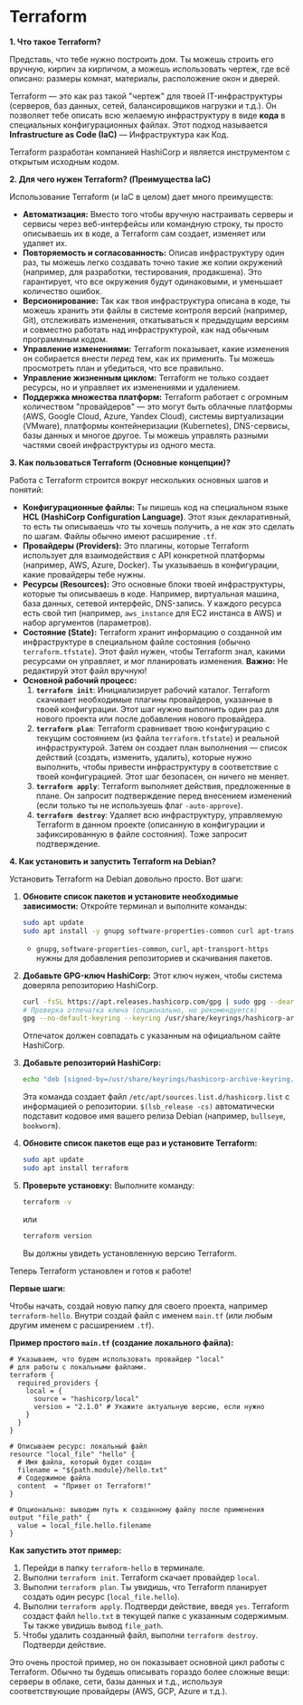 # Terraform

**1. Что такое Terraform?**

Представь, что тебе нужно построить дом. Ты можешь строить его вручную, кирпич за кирпичом, а можешь использовать чертеж, где всё описано: размеры комнат, материалы, расположение окон и дверей.

Terraform — это как раз такой "чертеж" для твоей IT-инфраструктуры (серверов, баз данных, сетей, балансировщиков нагрузки и т.д.). Он позволяет тебе описать всю желаемую инфраструктуру в виде **кода** в специальных конфигурационных файлах. Этот подход называется **Infrastructure as Code (IaC)** — Инфраструктура как Код.

Terraform разработан компанией HashiCorp и является инструментом с открытым исходным кодом.

**2. Для чего нужен Terraform? (Преимущества IaC)**

Использование Terraform (и IaC в целом) дает много преимуществ:

* **Автоматизация:** Вместо того чтобы вручную настраивать серверы и сервисы через веб-интерфейсы или командную строку, ты просто описываешь их в коде, а Terraform сам создает, изменяет или удаляет их.
* **Повторяемость и согласованность:** Описав инфраструктуру один раз, ты можешь легко создавать точно такие же копии окружений (например, для разработки, тестирования, продакшена). Это гарантирует, что все окружения будут одинаковыми, и уменьшает количество ошибок.
* **Версионирование:** Так как твоя инфраструктура описана в коде, ты можешь хранить эти файлы в системе контроля версий (например, Git), отслеживать изменения, откатываться к предыдущим версиям и совместно работать над инфраструктурой, как над обычным программным кодом.
* **Управление изменениями:** Terraform показывает, какие изменения он собирается внести *перед* тем, как их применить. Ты можешь просмотреть план и убедиться, что все правильно.
* **Управление жизненным циклом:** Terraform не только создает ресурсы, но и управляет их изменениями и удалением.
* **Поддержка множества платформ:** Terraform работает с огромным количеством "провайдеров" — это могут быть облачные платформы (AWS, Google Cloud, Azure, Yandex Cloud), системы виртуализации (VMware), платформы контейнеризации (Kubernetes), DNS-сервисы, базы данных и многое другое. Ты можешь управлять разными частями своей инфраструктуры из одного места.

**3. Как пользоваться Terraform (Основные концепции)?**

Работа с Terraform строится вокруг нескольких основных шагов и понятий:

* **Конфигурационные файлы:** Ты пишешь код на специальном языке **HCL (HashiCorp Configuration Language)**. Этот язык декларативный, то есть ты описываешь *что* ты хочешь получить, а не *как* это сделать по шагам. Файлы обычно имеют расширение `.tf`.
* **Провайдеры (Providers):** Это плагины, которые Terraform использует для взаимодействия с API конкретной платформы (например, AWS, Azure, Docker). Ты указываешь в конфигурации, какие провайдеры тебе нужны.
* **Ресурсы (Resources):** Это основные блоки твоей инфраструктуры, которые ты описываешь в коде. Например, виртуальная машина, база данных, сетевой интерфейс, DNS-запись. У каждого ресурса есть свой тип (например, `aws_instance` для EC2 инстанса в AWS) и набор аргументов (параметров).
* **Состояние (State):** Terraform хранит информацию о созданной им инфраструктуре в специальном файле состояния (обычно `terraform.tfstate`). Этот файл нужен, чтобы Terraform знал, какими ресурсами он управляет, и мог планировать изменения. **Важно:** Не редактируй этот файл вручную!
* **Основной рабочий процесс:**
    1.  **`terraform init`**: Инициализирует рабочий каталог. Terraform скачивает необходимые плагины провайдеров, указанные в твоей конфигурации. Этот шаг нужно выполнить один раз для нового проекта или после добавления нового провайдера.
    2.  **`terraform plan`**: Terraform сравнивает твою конфигурацию с текущим состоянием (из файла `terraform.tfstate`) и реальной инфраструктурой. Затем он создает план выполнения — список действий (создать, изменить, удалить), которые нужно выполнить, чтобы привести инфраструктуру в соответствие с твоей конфигурацией. Этот шаг безопасен, он ничего не меняет.
    3.  **`terraform apply`**: Terraform выполняет действия, предложенные в плане. Он запросит подтверждение перед внесением изменений (если только ты не используешь флаг `-auto-approve`).
    4.  **`terraform destroy`**: Удаляет всю инфраструктуру, управляемую Terraform в данном проекте (описанную в конфигурации и зафиксированную в файле состояния). Тоже запросит подтверждение.

**4. Как установить и запустить Terraform на Debian?**

Установить Terraform на Debian довольно просто. Вот шаги:

1.  **Обновите список пакетов и установите необходимые зависимости:**
    Откройте терминал и выполните команды:
    ```bash
    sudo apt update
    sudo apt install -y gnupg software-properties-common curl apt-transport-https
    ```
    * `gnupg`, `software-properties-common`, `curl`, `apt-transport-https` нужны для добавления репозиториев и скачивания пакетов.

2.  **Добавьте GPG-ключ HashiCorp:**
    Этот ключ нужен, чтобы система доверяла репозиторию HashiCorp.
    ```bash
    curl -fsSL https://apt.releases.hashicorp.com/gpg | sudo gpg --dearmor -o /usr/share/keyrings/hashicorp-archive-keyring.gpg
    # Проверка отпечатка ключа (опционально, но рекомендуется)
    gpg --no-default-keyring --keyring /usr/share/keyrings/hashicorp-archive-keyring.gpg --fingerprint
    ```
    Отпечаток должен совпадать с указанным на официальном сайте HashiCorp.

3.  **Добавьте репозиторий HashiCorp:**
    ```bash
    echo "deb [signed-by=/usr/share/keyrings/hashicorp-archive-keyring.gpg] https://apt.releases.hashicorp.com $(lsb_release -cs) main" | sudo tee /etc/apt/sources.list.d/hashicorp.list
    ```
    Эта команда создает файл `/etc/apt/sources.list.d/hashicorp.list` с информацией о репозитории. `$(lsb_release -cs)` автоматически подставит кодовое имя вашего релиза Debian (например, `bullseye`, `bookworm`).

4.  **Обновите список пакетов еще раз и установите Terraform:**
    ```bash
    sudo apt update
    sudo apt install terraform
    ```

5.  **Проверьте установку:**
    Выполните команду:
    ```bash
    terraform -v
    ```
    или
    ```bash
    terraform version
    ```
    Вы должны увидеть установленную версию Terraform.

Теперь Terraform установлен и готов к работе!

**Первые шаги:**

Чтобы начать, создай новую папку для своего проекта, например `terraform-hello`. Внутри создай файл с именем `main.tf` (или любым другим именем с расширением `.tf`).

**Пример простого `main.tf` (создание локального файла):**

```hcl
# Указываем, что будем использовать провайдер "local"
# для работы с локальными файлами.
terraform {
  required_providers {
    local = {
      source = "hashicorp/local"
      version = "2.1.0" # Укажите актуальную версию, если нужно
    }
  }
}

# Описываем ресурс: локальный файл
resource "local_file" "hello" {
  # Имя файла, который будет создан
  filename = "${path.module}/hello.txt"
  # Содержимое файла
  content  = "Привет от Terraform!"
}

# Опционально: выводим путь к созданному файлу после применения
output "file_path" {
  value = local_file.hello.filename
}
```

**Как запустить этот пример:**

1.  Перейди в папку `terraform-hello` в терминале.
2.  Выполни `terraform init`. Terraform скачает провайдер `local`.
3.  Выполни `terraform plan`. Ты увидишь, что Terraform планирует создать один ресурс (`local_file.hello`).
4.  Выполни `terraform apply`. Подтверди действие, введя `yes`. Terraform создаст файл `hello.txt` в текущей папке с указанным содержимым. Ты также увидишь вывод `file_path`.
5.  Чтобы удалить созданный файл, выполни `terraform destroy`. Подтверди действие.

Это очень простой пример, но он показывает основной цикл работы с Terraform. Обычно ты будешь описывать гораздо более сложные вещи: серверы в облаке, сети, базы данных и т.д., используя соответствующие провайдеры (AWS, GCP, Azure и т.д.).
